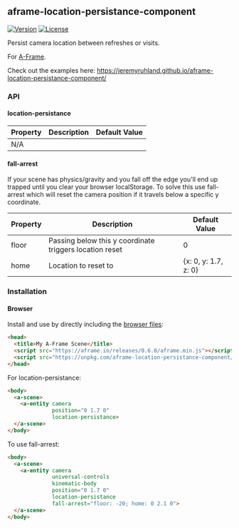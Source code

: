 ## aframe-location-persistance-component

[![Version](http://img.shields.io/npm/v/aframe-location-persistance-component.svg?style=flat-square)](https://npmjs.org/package/aframe-location-persistance-component)
[![License](http://img.shields.io/npm/l/aframe-location-persistance-component.svg?style=flat-square)](https://npmjs.org/package/aframe-location-persistance-component)

Persist camera location between refreshes or visits.

For [A-Frame](https://aframe.io).

Check out the examples here: https://jeremyruhland.github.io/aframe-location-persistance-component/

### API

#### location-persistance
| Property | Description | Default Value |
| -------- | ----------- | ------------- |
| N/A      |             |               |

#### fall-arrest

If your scene has physics/gravity and you fall off the edge you'll end up trapped until you clear your browser localStorage. To solve this use fall-arrest which will reset the camera position if it travels below a specific y coordinate.

| Property | Description | Default Value |
| -------- | ----------- | ------------- |
| floor    | Passing below this y coordinate triggers location reset | 0 |
| home     | Location to reset to | {x: 0, y: 1.7, z: 0} |

### Installation

#### Browser

Install and use by directly including the [browser files](dist):

```html
<head>
  <title>My A-Frame Scene</title>
  <script src="https://aframe.io/releases/0.6.0/aframe.min.js"></script>
  <script src="https://unpkg.com/aframe-location-persistance-component/dist/aframe-location-persistance-component.min.js"></script>
</head>
```

For location-persistance:

```html
<body>
  <a-scene>
    <a-entity camera
              position="0 1.7 0"
              location-persistance>
  </a-scene>
</body>
```

To use fall-arrest:

```html
<body>
  <a-scene>
    <a-entity camera
              universal-controls
              kinematic-body
              position="0 1.7 0"
              location-persistance
              fall-arrest="floor: -20; home: 0 2.1 0">
  </a-scene>
</body>
```
